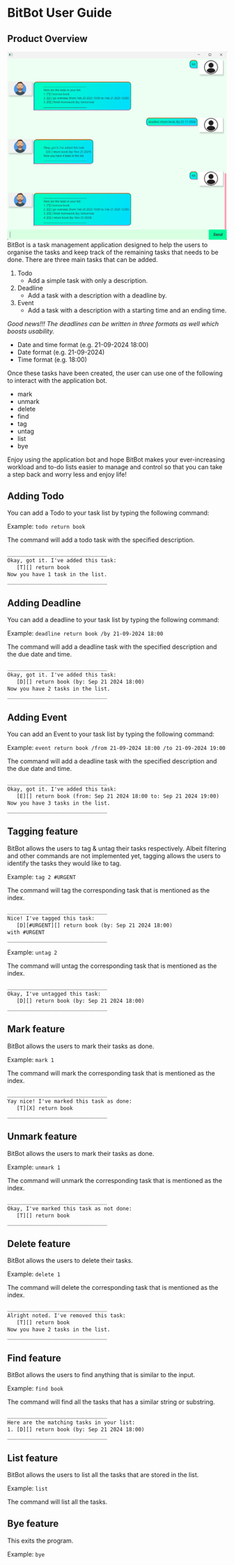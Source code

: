 # BitBot User Guide

## Product Overview
![](Ui.png)
BitBot is a task management application designed to help the users to 
organise the tasks and keep track of the remaining tasks that needs to be done.
There are three main tasks that can be added. 

1. Todo
   - Add a simple task with only a description.
2. Deadline
   - Add a task with a description with a deadline by.
3. Event
   - Add a task with a description with a starting time and an ending time.

_Good news!!! The deadlines can be written in three formats as well which boosts usability._
- Date and time format (e.g. 21-09-2024 18:00)
- Date format (e.g. 21-09-2024)
- Time format (e.g. 18:00)

Once these tasks have been created, the user can use one of the following to interact with the application bot.
- mark
- unmark
- delete
- find
- tag
- untag
- list
- bye

Enjoy using the application bot and hope BitBot makes your ever-increasing workload
and to-do lists easier to manage and control so that you can take a step back
and worry less and enjoy life!
## Adding Todo

You can add a Todo to your task list by typing the following command:

Example: `todo return book`

The command will add a todo task with the specified description.
```
________________________________
Okay, got it. I've added this task:
   [T][] return book
Now you have 1 task in the list.
________________________________
```
## Adding Deadline

You can add a deadline to your task list by typing the following command:

Example: `deadline return book /by 21-09-2024 18:00`

The command will add a deadline task with the specified description and the due date and time.
```
________________________________
Okay, got it. I've added this task:
   [D][] return book (by: Sep 21 2024 18:00)
Now you have 2 tasks in the list.
________________________________
```
## Adding Event

You can add an Event to your task list by typing the following command:

Example: `event return book /from 21-09-2024 18:00 /to 21-09-2024 19:00`

The command will add a deadline task with the specified description and the due date and time.
```
________________________________
Okay, got it. I've added this task:
   [E][] return book (from: Sep 21 2024 18:00 to: Sep 21 2024 19:00)
Now you have 3 tasks in the list.
________________________________
```

## Tagging feature

BitBot allows the users to tag & untag their tasks respectively. Albeit filtering and other commands are not implemented yet,
tagging allows the users to identify the tasks they would like to tag.

Example: `tag 2 #URGENT`

The command will tag the corresponding task that is mentioned as the index.
```
________________________________
Nice! I've tagged this task:
   [D][#URGENT][] return book (by: Sep 21 2024 18:00)
with #URGENT
________________________________
```

Example: `untag 2`

The command will untag the corresponding task that is mentioned as the index.

```
________________________________
Okay, I've untagged this task:
   [D][] return book (by: Sep 21 2024 18:00)
________________________________
```


## Mark feature

BitBot allows the users to mark their tasks as done.

Example: `mark 1`

The command will mark the corresponding task that is mentioned as the index.
```
________________________________
Yay nice! I've marked this task as done:
   [T][X] return book
________________________________
```
## Unmark feature

BitBot allows the users to mark their tasks as done.

Example: `unmark 1`

The command will unmark the corresponding task that is mentioned as the index.
```
________________________________
Okay, I've marked this task as not done:
   [T][] return book
________________________________
```
## Delete feature

BitBot allows the users to delete their tasks.

Example: `delete 1`

The command will delete the corresponding task that is mentioned as the index.
```
________________________________
Alright noted. I've removed this task:
   [T][] return book
Now you have 2 tasks in the list.
________________________________
```

## Find feature

BitBot allows the users to find anything that is similar to the input.

Example: `find book`

The command will find all the tasks that has a similar string or substring.
```
________________________________
Here are the matching tasks in your list:
1. [D][] return book (by: Sep 21 2024 18:00)
________________________________
```

## List feature

BitBot allows the users to list all the tasks that are stored in the list.

Example: `list`

The command will list all the tasks. 

## Bye feature

This exits the program.

Example: `bye`

